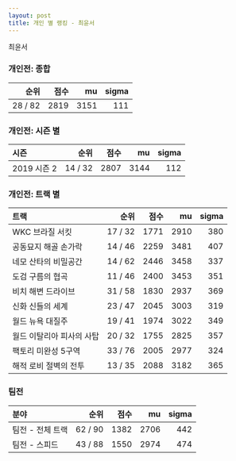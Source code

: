 ```yaml
---
layout: post
title: 개인 별 랭킹 - 최윤서
---
```


최윤서

### 개인전: 종합

| 순위 | 점수 | mu | sigma |
|---:|---:|---:|---:|
| 28 / 82 | 2819 | 3151 | 111 |

### 개인전: 시즌 별

| 시즌 | 순위 | 점수 | mu | sigma |
|:---|---:|---:|---:|---:|
| 2019 시즌 2 | 14 / 32 | 2807 | 3144 | 112 |

### 개인전: 트랙 별

| 트랙 | 순위 | 점수 | mu | sigma |
|:---|---:|---:|---:|---:|
| WKC 브라질 서킷 | 17 / 32 | 1771 | 2910 | 380 |
| 공동묘지 해골 손가락 | 14 / 46 | 2259 | 3481 | 407 |
| 네모 산타의 비밀공간 | 14 / 62 | 2446 | 3458 | 337 |
| 도검 구름의 협곡 | 11 / 46 | 2400 | 3453 | 351 |
| 비치 해변 드라이브 | 31 / 58 | 1830 | 2937 | 369 |
| 신화 신들의 세계 | 23 / 47 | 2045 | 3003 | 319 |
| 월드 뉴욕 대질주 | 19 / 41 | 1974 | 3022 | 349 |
| 월드 이탈리아 피사의 사탑 | 20 / 32 | 1755 | 2825 | 357 |
| 팩토리 미완성 5구역 | 33 / 76 | 2005 | 2977 | 324 |
| 해적 로비 절벽의 전투 | 13 / 35 | 2088 | 3182 | 365 |

### 팀전

| 분야 | 순위 | 점수 | mu | sigma |
|:---|---:|---:|---:|---:|
| 팀전 - 전체 트랙 | 62 / 90 | 1382 | 2706 | 442 |
| 팀전 - 스피드 | 43 / 88 | 1550 | 2974 | 474 |
